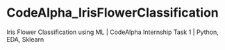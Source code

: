# CodeAlpha_IrisFlowerClassification
Iris Flower Classification using ML | CodeAlpha Internship Task 1 | Python, EDA, Sklearn
